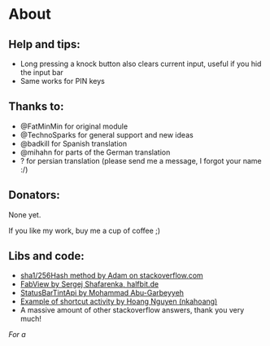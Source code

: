 About
=====
Help and tips:
--------------
- Long pressing a knock button also clears current input, useful if you hid the input bar
- Same works for PIN keys

Thanks to:
----------
- @FatMinMin for original module
- @TechnoSparks for general support and new ideas
- @badkill for Spanish translation
- @mihahn for parts of the German translation
- ? for persian translation (please send me a message, I forgot your name :/)

Donators:
---------
None yet.

If you like my work, buy me a cup of coffee ;)

Libs and code:
--------------
- [sha1/256Hash method by Adam on stackoverflow.com](http://stackoverflow.com/a/11978976)
- [FabView by Sergej Shafarenka, halfbit.de](https://github.com/beworker/fabuless)
- [StatusBarTintApi by Mohammad Abu-Garbeyyeh](https://github.com/MohammadAG/Xposed-Tinted-Status-Bar/blob/master/src/com/mohammadag/colouredstatusbar/StatusBarTintApi.java)
- [Example of shortcut activity by Hoang Nguyen (nkahoang)](https://github.com/nkahoang/screenstandby/blob/master/src/com/nkahoang/screenstandby/ShortcutOnActivity.java)
- A massive amount of other stackoverflow answers, thank you very much!

_For a_